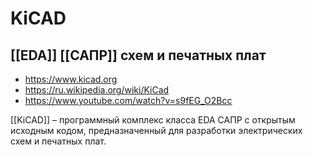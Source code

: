 # KiCAD
## [[EDA]] [[САПР]] схем и печатных плат

- https://www.kicad.org
- https://ru.wikipedia.org/wiki/KiCad
- https://www.youtube.com/watch?v=s9fEG_O2Bcc

[[KiCAD]] – программный комплекс класса EDA САПР с открытым исходным кодом, предназначенный для разработки электрических схем и печатных плат.
